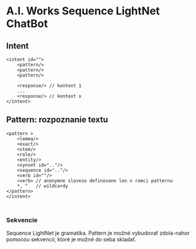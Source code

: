 # A.I. Works Sequence LightNet ChatBot


## Intent

```
<intent id="">
    <pattern/>
    <pattern/>
    <pattern/>

    <response/> // kontext 1
    ...
    <response/> // kontext x
</intent>

```


## Pattern: rozpoznanie textu

```
<pattern >
    <lemma/>
    <exact/>
    <stem/>
    <role/>
    <entity/>
    <synset id=".."/>
    <sequence id=".."/>
    <verb id=""/>
    <verb> // anonymne sloveso definovane len v ramci patternu
    *, ^   // wildcardy
</pattern>
</intent>

```

### <lemma tags=""/>



```
```

### Sekvencie


Sequence LightNet je gramatika. Pattern je možné vybudovať zdola-nahor pomocou sekvencií, ktoré je možné
do seba skladať.
